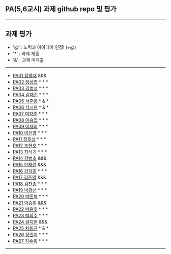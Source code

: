 ## PA(5,6교시) 과제 github repo 및 평가

---
## 과제 평가
- '@' : 노력과 아이디어 인정! (+@)
- '*' : 과제 제출 
- '&' : 과제 미제출 
---
- [PA01	장명재]() &&&
- [PA02	정성엽](https://github.com/yuby7569/pa02a) * * *
- [PA03	김범석](https://github.com/ssgbeom1/pa03) * * *
- [PA04	김재준](https://github.com/wowns969/PA04) * * *
- [PA05	서준용](https://github.com/joi0804/PA05A) * & *
- [PA06	석시현](https://github.com/1122axax/pa06) * & *
- [PA07	여창준](http://github.com/dpfpsel0622/pa07) * * *
- [PA08	이승엽](https://github.com/lddor7/PA08) * * *
- [PA09	이재희](https://github.com/ANA0517/PA09) * * *
- [PA10	이진영](http://github.com/dlwlsdud7/PA10) * * *
- [PA11	정호상](https://github.com/goaldeer/pa11) * * *
- [PA12	조현호](https://github.com/whgusgh59/PA12) * * *
- [PA13	최석기](https://github.com/tjrrl0904/PA13) * * *
- [PA14	강병호]() &&&
- [PA15	한채린]() &&&
- [PA16	강지민](https://github.com/rkdwlals37/PA16) * * *
- [PA17	김준영]() &&&
- [PA18	김찬종](https://github.com/chan8798/PA18) * * *
- [PA19	박광선](https://github.com/pkjoee21/PA19) * * *
- [PA20	박민혁](https://github.com/minhyeokpark/PA20) * * *
- [PA21	박승희]() &&&
- [PA22	박윤후](https://github.com/qkrdbsgn12/pa22) * * *
- [PA23	박희주](https://github.com/suyangegrong/PA23) * * *
- [PA24	설지현]() &&&
- [PA25	차동근](https://github.com/chadg0502/PA25) * & *
- [PA26	정민지](https://github.com/26pizza/PA26) * * *
- [PA27 김수웅](https://github.com/rlatndnd9804/PA27) * * *
---


